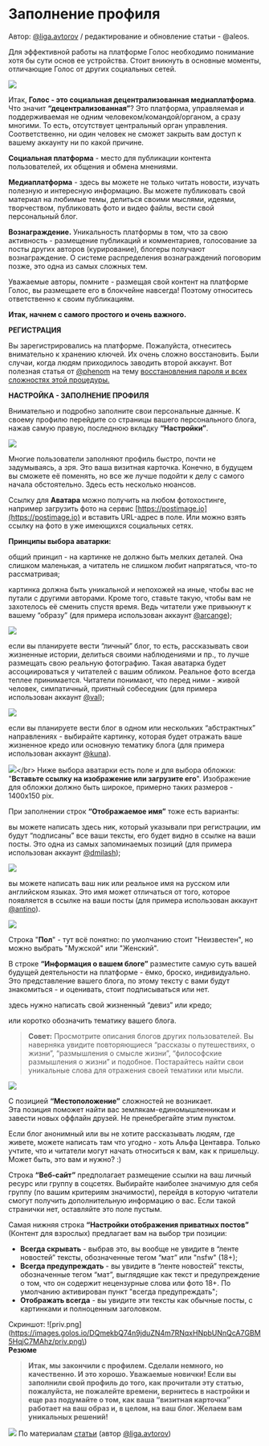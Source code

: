 # Заполнение профиля

Автор: [@liga.avtorov](https://golos.io/@liga.avtorov) / редактирование и обновление статьи - @aleos.

Для эффективной работы на платформе Голос необходимо понимание хотя бы сути основ ее устройства. Стоит вникнуть в основные моменты, отличающие Голос от других социальных сетей.

![](https://imgp.golos.io/0x0/https://s19.postimg.org/pyhpas637/image.jpg)

Итак, **Голос - это социальная децентрализованная медиаплатформа**. Что значит **“децентрализованная”**? Это платформа, управляемая и поддерживаемая не одним человеком/командой/органом, а сразу многими. То есть, отсутствует центральный орган управления. Соответственно, ни один человек не сможет закрыть вам доступ к вашему аккаунту ни по какой причине.

**Социальная платформа** - место для публикации контента пользователей, их общения и обмена мнениями.

**Медиаплатформа** - здесь вы можете не только читать новости, изучать полезную и интересную информацию. Вы можете публиковать свой материал на любимые темы, делиться своими мыслями, идеями, творчеством, публиковать фото и видео файлы, вести свой персональный блог.

**Вознаграждение.** Уникальность платформы в том, что за свою активность - размещение публикаций и комментариев, голосование за посты других авторов \(курирование\), блогеры получают вознаграждение. О системе распределения вознаграждений поговорим позже, это одна из самых сложных тем.

Уважаемые авторы, помните - размещая свой контент на платформе Голос, вы размещаете его в блокчейне навсегда! Поэтому относитесь ответственно к своим публикациям.

**Итак, начнем с самого простого и очень важного.**

**РЕГИСТРАЦИЯ**

Вы зарегистрировались на платформе. Пожалуйста, отнеситесь внимательно к хранению ключей. Их очень сложно восстановить. Были случаи, когда людям приходилось заводить второй аккаунт. Вот полезная статья от [@phenom](https://golos.io/@phenom) на тему [восстановления пароля и всех сложностях этой процедуры.](https://golos.io/ru--bezopasnostx/@phenom/instrukciya-o-vosstanovlenii-dostupa-k-akkauntu-i-vybore-doverennogo-lica)

**НАСТРОЙКА - ЗАПОЛНЕНИЕ ПРОФИЛЯ**

Внимательно и подробно заполните свои персональные данные. К своему профилю перейдите со страницы вашего персонального блога, нажав самую правую, последнюю вкладку **“Настройки”**.

![](https://imgp.golos.io/0x0/https://s19.postimg.org/i9126fkr7/image.png)

Многие пользователи заполняют профиль быстро, почти не задумываясь, а зря. Это ваша визитная карточка. Конечно, в будущем вы сможете её поменять, но все же лучше подойти к делу с самого начала обстоятельно. Здесь есть несколько нюансов.

Ссылку для **Аватара** можно получить на любом фотохостинге, например загрузить фото на сервис [https://postimage.io](https://postimage.io) и вставить URL-адрес в поле. Или можно взять ссылку на фото в уже имеющихся социальных сетях.

**Принципы выбора аватарки:**

общий принцип - на картинке не должно быть мелких деталей. Она слишком маленькая, а читатель не слишком любит напрягаться, что-то рассматривая;

картинка должна быть уникальной и непохожей на иные, чтобы вас не путали с другими авторами. Кроме того, ставьте такую, чтобы вам не захотелось её сменить спустя время. Ведь читатели уже привыкнут к вашему “образу” \(для примера использован аккаунт [@arcange](https://golos.io/@arcange)\);

![](https://imgp.golos.io/0x0/https://s19.postimg.org/ii8a77t8z/image.png)

если вы планируете вести “личный” блог, то есть, рассказывать свои жизненные истории, делиться своими наблюдениями и пр., то лучше размещать свою реальную фотографию. Такая аватарка будет ассоциироваться у читателей с вашим обликом. Реальное фото всегда теплее принимается. Читатели понимают, что перед ними - живой человек, симпатичный, приятный собеседник \(для примера использован аккаунт [@val](https://golos.io//@val)\);

![](https://imgp.golos.io/0x0/https://s19.postimg.org/fudrzqtw3/image.png)

если вы планируете вести блог в одном или нескольких “абстрактных” направлениях - выбирайте картинку, которая будет отражать ваше жизненное кредо или основную тематику блога \(для примера использован аккаунт [@kuna](https://golos.io/@kuna)\).

![](https://imgp.golos.io/0x0/https://s19.postimg.org/d44g2jx77/image.png)&lt;/br&gt; Ниже выбора аватарки есть поле и для выбора обложки: "**Вставьте ссылку на изображение или загрузите его**". Изображение для обложки должно быть широкое, примерно таких размеров - 1400х150 pix.   


При заполнении строк **“Отображаемое имя”** тоже есть варианты:

вы можете написать здесь ник, который указывали при регистрации, им будут “подписаны” все ваши тексты, его будет видно в ссылке на ваши посты. Это одна из самых запоминаемых позиций \(для примера использован аккаунт [@dmilash](https://golos.io/@dmilash)\);

![](https://imgp.golos.io/0x0/https://s19.postimg.org/y15q4c1jn/image.png)

вы можете написать ваш ник или реальное имя на русском или английском языках. Это имя может отличаться от того, которое появляется в ссылке на ваши посты \(для примера использован аккаунт [@antino](https://golos.io/@antino)\).

![](https://imgp.golos.io/0x0/https://s19.postimg.org/4n9zoqytv/image.png)

  
 Строка "**Пол**" - тут всё понятно: по умолчанию стоит "Неизвестен", но можно выбрать "Мужской" или "Женский".

В строке **“Информация о вашем блоге”** разместите самую суть вашей будущей деятельности на платформе - ёмко, броско, индивидуально. Это представление вашего блога, по этому тексту с вами будут знакомиться - и оценивать, стоит подписываться или нет.

здесь нужно написать свой жизненный “девиз” или кредо;

или коротко обозначить тематику вашего блога.

> **Совет:** Просмотрите описания блогов других пользователей. Вы наверняка увидите повторяющиеся “рассказы о путешествиях, о жизни”, “размышления о смысле жизни”, “философские размышления о жизни” и подобное. Постарайтесь найти свои уникальные слова для отражения своей тематики или мысли.

![](https://imgp.golos.io/0x0/https://s19.postimg.org/53q5e2g9f/image.jpg)

С позицией **“Местоположение”** сложностей не возникает.  
 Эта позиция поможет найти вас землякам-единомышленникам и завести новых оффлайн друзей. Не пренебрегайте этим пунктом.

Если блог анонимный или вы не хотите рассказывать людям, где живете, можете написать там что угодно - хоть Альфа Центавра. Только учтите, что и читатели могут начать относиться к вам, как к пришельцу. Может быть, это вам и нужно? :\)

Строка **“Веб-сайт”** предполагает размещение ссылки на ваш личный ресурс или группу в соцсетях. Выбирайте наиболее значимую для себя группу \(по вашим критериям значимости\), перейдя в которую читатели смогут получить дополнительную информацию о вас. Если такой странички нет, оставляйте это поле пустым.

Самая нижняя строка **“Настройки отображения приватных постов”** \(Контент для взрослых\) предлагает вам на выбор три позиции:

* **Всегда скрывать** - выбрав это, вы вообще не увидите в “ленте новостей” тексты, обозначенные тегом “мат” или "nsfw" \(18+\);
* **Всегда предупреждать** - вы увидите в “ленте новостей” тексты, обозначенные тегом “мат”, выглядящие как текст и предупреждение о том, что он содержит нецензурные слова или фото 18+. По умолчанию активирован пункт "всегда предупреждать";
* **Отображать всегда** - вы увидите эти тексты как обычные посты, с картинками и полноценным заголовком.

 Скриншот: !\[priv.png\]\(https://images.golos.io/DQmekbQ74n9jduZN4m7RNqxHNpbUNnQcA7GBM5HqjC7MAhz/priv.png\)  
 **Резюме**

> **Итак, мы закончили с профилем. Сделали немного, но качественно. И это хорошо. Уважаемые новички! Если вы заполнили свой профиль до того, как прочитали эту статью, пожалуйста, не пожалейте времени, вернитесь в настройки и еще раз подумайте о том, как ваша “визитная карточка” работает на ваш образ и, в целом, на ваш блог. Желаем вам уникальных решений!**

[![](https://imgp.golos.io/120x120/https://s19.postimg.org/f940iiuab/image.jpg)](https://golos.io/@liga.avtorov) По материалам [статьи](https://golos.io/ru--golos/@liga.avtorov/pervyi-shag-na-golose-znakomstvo-i-nastroika-profilya) \(автор [@liga.avtorov](https://golos.io/@liga.avtorov)\)

